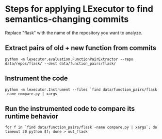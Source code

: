 # Steps for applying LExecutor to find semantics-changing commits

Replace "flask" with the name of the repository you want to analyze.

## Extract pairs of old + new function from commits

```python -m lexecutor.evaluation.FunctionPairExtractor --repo data/repos/flask/ --dest data/function_pairs/flask/```

## Instrument the code

```python -m lexecutor.Instrument --files `find data/function_pairs/flask -name compare.py | xargs```

## Run the instrumented code to compare its runtime behavior

```for f in `find data/function_pairs/flask -name compare.py | xargs`; do timeout 30 python $f; done > out_flask```

